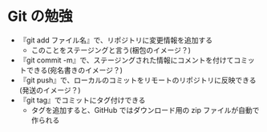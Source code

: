 # Git の勉強

- 『git add ファイル名』で、リポジトリに変更情報を追加する
  - このことをステージングと言う(梱包のイメージ？)
- 『git commit -m』で、ステージングされた情報にコメントを付けてコミットできる(宛名書きのイメージ？)
- 『git push』で、ローカルのコミットをリモートのリポジトリに反映できる(発送のイメージ？)
- 『git tag』でコミットにタグ付けできる
  - タグを追加すると、GitHub ではダウンロード用の zip ファイルが自動で作られる